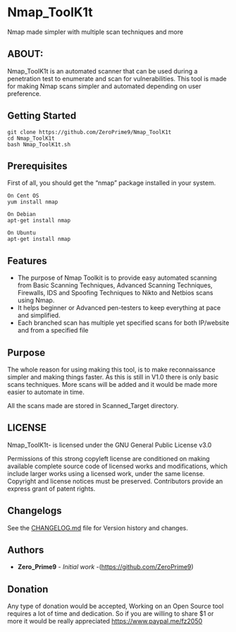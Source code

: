 # Nmap_ToolK1t
Nmap made simpler with multiple scan techniques and more

## ABOUT:
Nmap_ToolK1t is an automated scanner that can be used during a penetration test to enumerate and scan for vulnerabilities. This tool is made for making Nmap scans simpler and automated depending on user preference.

## Getting Started
```
git clone https://github.com/ZeroPrime9/Nmap_ToolK1t
cd Nmap_ToolK1t
bash Nmap_ToolK1t.sh
```
## Prerequisites

First of all, you should get the “nmap” package installed in your system.
```
On Cent OS
yum install nmap
```
```
On Debian
apt-get install nmap
```
```
On Ubuntu
apt-get install nmap
```
## Features
- The purpose of Nmap Toolkit is to provide easy automated scanning from Basic Scanning Techniques, Advanced Scanning Techniques, Firewalls, IDS and Spoofing Techniques to Nikto   and Netbios scans using Nmap.
- It helps beginner or Advanced pen-testers to keep everything at pace and simplified.
- Each branched scan has multiple yet specified scans for both IP/website and from a specified file

## Purpose

The whole reason for using making this tool, is to make reconnaissance simpler and making things faster. As this is still in V1.0 there is only basic scans techniques. More scans will be added and it would be made more easier to automate in time.

All the scans made are stored in Scanned_Target directory.

## LICENSE
Nmap_ToolK1t- is licensed under the
GNU General Public License v3.0

Permissions of this strong copyleft license are conditioned on making available complete source code of licensed works and modifications, which include larger works using a licensed work, under the same license. Copyright and license notices must be preserved. Contributors provide an express grant of patent rights.

## Changelogs
See the [CHANGELOG.md](CHANGELOG.md) file for Version history and changes.


## Authors

* **Zero_Prime9** - *Initial work* -(https://github.com/ZeroPrime9)

## Donation
Any type of donation would be accepted, Working on an Open Source tool requires a lot of time and dedication. So if you are willing to share $1 or more it would be really appreciated
https://www.paypal.me/fz2050
